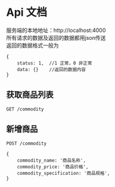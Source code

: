 # Api 文档

服务端的本地地址：http://localhost:4000 <br>
所有请求的数据及返回的数据都用json传送 <br>
返回的数据格式一般为
```
{
    status: 1,  //1 正常，0 非正常
    data: {}    //返回的数据内容
}
```

## 获取商品列表
```
GET /commodity
```

## 新增商品
```
POST /commodity
```
```
{
    commodity_name: '商品名称',
    commodity_price: '商品价格',
    commodity_specification: '商品规格',
}
```
